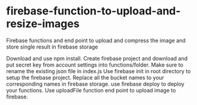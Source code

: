 # firebase-function-to-upload-and-resize-images
Firebase functions and end point to upload and compress the image and store single result in firebase storage

Download and use npm install.
Create firebase project and download and put secret key from account settings into functions/folder. Make sure to rename the existing json file in index.js
Use firebase init in root directory to setup the firebase project.
Replace all the bucket names to your corresponding names in firebase storage.
use firebase deploy to deploy your functions.
Use uploadFile function end point to upload image to firebase.

